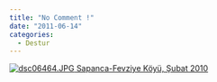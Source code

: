 ```yaml
---
title: "No Comment !"
date: "2011-06-14"
categories: 
  - Destur
---
```


 [![dsc06464.JPG](/uploads/2011/06/dsc06464.jpg) Sapanca-Fevziye Köyü, Şubat 2010](/uploads/2011/06/dsc06464.jpg "dsc06464.JPG")
